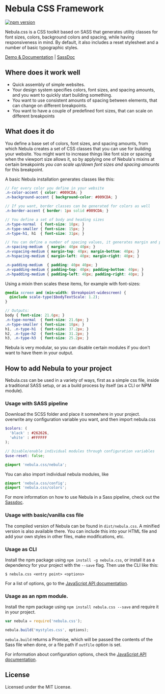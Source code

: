 # Nebula CSS Framework
[![npm version](https://badge.fury.io/js/nebula.css.svg)](http://badge.fury.io/js/nebula.css)

Nebula.css is a CSS toolkit based on SASS that generates utility classes for font sizes, colors, background colors and spacing, while having responsiveness in mind. By default, it also includes a reset stylesheet and a number of basic typographic styles.

[Demo & Documentation](http://marcohamersma.github.io/nebula.css/) | [SassDoc](http://marcohamersma.github.io/nebula.css/sassdoc)

## Where does it work well
- Quick assembly of simple websites.
- Your design system specifies colors, font sizes, and spacing amounts, and you want to quickly start building something.
- You want to use consistent amounts of spacing between elements, that can change on different breakpoints.
- You want to have a couple of predefined font sizes, that can scale on different breakpoints

## What does it do
You define a base set of colors, font sizes, and spacing amounts, from which Nebula creates a set of CSS classes that you can use for building your website. You might want to increase things like font size or spacing when the viewport size allows it, so by applying one of Nebula's mixins at certain breakpoints _you can scale up/down font sizes and spacing amounts_ for this breakpoint.

A basic Nebula installation generates classes like this:

```scss
// For every color you define in your website
.n-color-accent { color: #009CDA; }
.n-background-accent { background-color: #009CDA; }

// If you want, border classes can be generated for colors as well
.n-border-accent { border: 1px solid #009CDA; }

// You define a set of body and heading sizes
.n-type-normal  { font-size: 18px; }
.n-type-smaller { font-size: 15px; }
.n-type-h1, h1  { font-size: 31px; }

// You can define a number of spacing values, it generates margin and padding classes
.n-spacing-medium  { margin: 40px 40px; }
.n-vspacing-medium { margin-top: 40px; margin-bottom: 40px; }
.n-hspacing-medium { margin-left: 40px; margin-right: 40px; }

.n-padding-medium  { padding: 40px 40px; }
.n-vpadding-medium { padding-top: 40px; padding-bottom: 40px; }
.n-hpadding-medium { padding-left: 40px; padding-right: 40px; }
```

Using a mixin then scales these items, for example with font-sizes:

```scss
@media screen and (min-width: $breakpoint-widescreen) {
  @include scale-type($bodyTextScale: 1.2);
}

// Outputs:
body { font-size: 21.6px; }
.n-type-normal  { font-size: 21.6px; }
.n-type-smaller { font-size: 18px; }
h1, .n-type-h1  { font-size: 37.2px; }
h2, .n-type-h2  { font-size: 31.2px; }
h3, .n-type-h3  { font-size: 25.2px; }
```

Nebula is very modular, so you can disable certain modules if you don't want to have them in your output.

## How to add Nebula to your project
Nebula.css can be used in a variety of ways, first as a simple css file, inside a traditional SASS setup, or as a build process by itself (as a CLI or NPM module).

### Usage with SASS pipeline
Download the SCSS folder and place it somewhere in your project. overwrite any configuration variable you want, and then import nebula.css

```scss
$colors: (
  'black' : #262626,
  'white' : #FFFFFF
);

// Disable/enable individual modules through configuration variables
$use-reset: false;

@import 'nebula.css/nebula';
```

You can also import individual nebula modules, like
```scss
@import 'nebula.css/config';
@import 'nebula.css/colors';
```

For more information on how to use Nebula in a Sass pipeline, check out the [Sassdoc](http://marcohamersma.github.io/nebula.css/sassdoc).

### Usage with basic/vanilla css file
The compiled version of Nebula can be found in `dist/nebula.css`. A minified version is also available there. You can include this into your HTML file and add your own styles in other files, make modifications, etc.

### Usage as CLI
Install the npm package using `npm install -g nebula.css`, or install it as a dependency for your project with the `--save` flag. Then use the CLI like this:

`$ nebula.css <entry point> <options>`

For a list of options, go to the [JavaScript API documentation](docs/api.md#CLI).

### Usage as an npm module.
Install the npm package using `npm install nebula.css --save` and require it in your project.

```js
var nebula = require('nebula.css');

nebula.build('mystyles.css', options);
```

`nebula.build` returns a Promise, which will be passed the contents of the Sass file when done, or a file path if `outFile` option is set.

For information about configuration options, check the [JavaScript API documentation](docs/api.md).

## License
Licensed under the MIT License.
